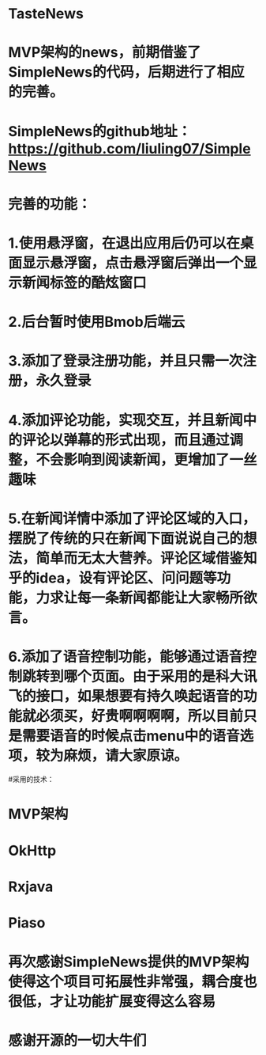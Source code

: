 # TasteNews
# MVP架构的news，前期借鉴了SimpleNews的代码，后期进行了相应的完善。
# SimpleNews的github地址：https://github.com/liuling07/SimpleNews
# 完善的功能：
# 1.使用悬浮窗，在退出应用后仍可以在桌面显示悬浮窗，点击悬浮窗后弹出一个显示新闻标签的酷炫窗口
# 2.后台暂时使用Bmob后端云
# 3.添加了登录注册功能，并且只需一次注册，永久登录
# 4.添加评论功能，实现交互，并且新闻中的评论以弹幕的形式出现，而且通过调整，不会影响到阅读新闻，更增加了一丝趣味
# 5.在新闻详情中添加了评论区域的入口，摆脱了传统的只在新闻下面说说自己的想法，简单而无太大营养。评论区域借鉴知乎的idea，设有评论区、问问题等功能，力求让每一条新闻都能让大家畅所欲言。
# 6.添加了语音控制功能，能够通过语音控制跳转到哪个页面。由于采用的是科大讯飞的接口，如果想要有持久唤起语音的功能就必须买，好贵啊啊啊啊，所以目前只是需要语音的时候点击menu中的语音选项，较为麻烦，请大家原谅。

#采用的技术：
# MVP架构
# OkHttp
# Rxjava
# Piaso


# 再次感谢SimpleNews提供的MVP架构使得这个项目可拓展性非常强，耦合度也很低，才让功能扩展变得这么容易
# 感谢开源的一切大牛们
